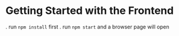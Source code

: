 # Getting Started with the Frontend

. run `npm install` first
. run `npm start` and a browser page will open
